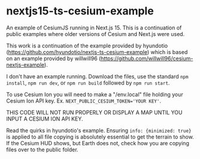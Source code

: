 # nextjs15-ts-cesium-example
An example of CesiumJS running in Next.js 15. This is a continuation of public examples where older versions of Cesium and Next.js were used. 

This work is a continuation of the example provided by hyundotio (https://github.com/hyundotio/nextjs-ts-cesium-example) which is based on an example provided by willwill96 (https://github.com/willwill96/cesium-nextjs-example). 

I don't have an example running. Download the files, use the standard `npm install`, `npm run dev`, or `npm run build` followed by `npm run start`. 

To use Cesium Ion you will need to make a "/env.local" file holding your Cesium Ion API key. Ex. `NEXT_PUBLIC_CESIUM_TOKEN='YOUR KEY'`. 

THIS CODE WILL NOT RUN PROPERLY OR DISPLAY A MAP UNTIL YOU INPUT A CESIUM ION API KEY.

Read the quirks in hyundotio's example. Ensuring `info: {minimized: true}` is applied to all file copying is absolutely essential to get the terrain to show. If the Cesium HUD shows, but Earth does not, check how you are copying files over to the public folder. 
